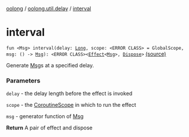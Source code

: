 [oolong](../index.md) / [oolong.util.delay](index.md) / [interval](./interval.md)

# interval

`fun <Msg> interval(delay: `[`Long`](https://kotlinlang.org/api/latest/jvm/stdlib/kotlin/-long/index.html)`, scope: <ERROR CLASS> = GlobalScope, msg: () -> `[`Msg`](interval.md#Msg)`): <ERROR CLASS><`[`Effect`](../oolong/-effect.md)`<`[`Msg`](interval.md#Msg)`>, `[`Dispose`](../oolong/-dispose.md)`>` [(source)](https://github.com/oolong-kt/oolong/tree/master/oolong/src/commonMain/kotlin/oolong/util/delay/util.kt#L37)

Generate [Msg](interval.md#Msg)s at a specified delay.

### Parameters

`delay` - the delay length before the effect is invoked

`scope` - the [CoroutineScope](#) in which to run the effect

`msg` - generator function of [Msg](interval.md#Msg)

**Return**
A pair of effect and dispose

